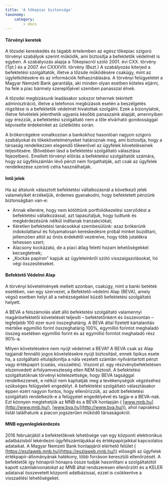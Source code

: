 ```yaml
---
title: 'A tőkepiac biztonsága'
taxonomy:
    category:
        - docs
---
```


#### Törvényi keretek

A tőzsdei kereskedés és tágabb értelemben az egész tőkepiac szigorú törvényi szabályok szerint működik, ami biztosítja a befektetők védelmét is egyben. A szabályozás alapja a Tőkepiacról szóló 2001. évi CXX. törvény (Tpt.) és a 2007. évi CXXXVIII. törvény (Bszt.) A szabályozás kiterjed a befektetési szolgáltatók, illetve a tőzsde működésére csakúgy, mint az ügyletkötésekre és az információk felhasználására. A törvényi felügyeletet a Magyar Nemzeti Bank garantálja, aki minden olyan esetben köteles eljárni, ha felé a piac bármely szereplőjével szemben panasszal élnek.

A tőzsdei megbízásunk leadásakor sokszor tehernek tekintett adminisztráció, illetve a telefonos megbízások esetén a beszélgetés rögzítése is a befektetők védelmét hivatottak szolgálni. Ezek a bizonylatok, illetve felvételek jelenthetik ugyanis később panaszaink alapját, amennyiben úgy érezzük, a befektetési szolgáltató nem a tőle elvárható gondossággal képviselte érdekeinket az üzletkötés során.

A brókercégekre vonatkozóan a bankokhoz hasonlóan nagyon szigorú szabályokat és tőkekövetelményeket határoznak meg, ami biztosítja, hogy a társaság rendelkezzen elegendő tőkeerővel az ügyfelek követeléseinek teljesítésére. (Bővebben lásd a befektetési szolgáltató választása fejezetben). Emellett törvényi előírás a befektetési szolgáltatók számára, hogy az ügyfélszámlán lévő pénzt nem forgathatják, azt csak az ügyfelek rendelkezése szerinti célra használhatják.

#### Intő jelek

Ha az általunk választott befektetési vállalkozásnál a következő jelek valamelyikét érzékeljük, érdemes gyanakodni, hogy befektetett pénzünk biztonságban van-e:

- Annak ellenére, hogy nem kötöttünk portfoliókezelési szerződést a befektetési vállalkozással, azt tapasztaljuk, hogy tudtunk és megkérdezésünk nélkül indítanak tranzakciókat;
- Kéretlen befektetési tanácsokkal szembesülünk: azaz brókerünk indokolatlanul és folyamatosan kereskedésre próbál minket buzdítani, jellemzően attól az önös érdekétől vezérelve, hogy több jutalékra tehessen szert;
- Alacsony kockázatú, de a piaci átlag feletti hozam lehetőségekkel kecsegtetnek;
- „Kockás papíron&quot; kapjuk az ügyleteinkről szóló visszaigazolásokat, hó végi összesítéseket.

#### Befektető Védelmi Alap

A törvényi követelmények mellett azonban, csakúgy, mint a banki betétek esetében, van egy szervezet, a Befektető-védelmi Alap (BEVA), amely végső esetben helyt áll a nehézségekkel küzdő befektetési szolgáltató helyett.

A BEVA a felszámolás alatt álló befektetési szolgáltató valamennyi magánbefektetői követelését teljesíti – befektetőnként és összevontan – legfeljebb 100 ezer euró összeghatárig. A BEVA által fizetett kártalanítás mértéke egymillió forint összeghatárig 100%, egymillió forintot meghaladó összeg esetében egymillió forint és az egymillió forintot meghaladó rész 90%-a.

Milyen követelésekre nem nyújt védelmet a BEVA? A BEVA csak az Alap tagjainál fennálló jogos követelésekre nyújt biztosítást, ennek tipikus esete ha, a szolgáltató eltulajdonítja a nála vezetett számlán nyilvántartott pénzt vagy értékpapírt (csalás, visszaélés). Viszont pl. egy részvénybefektetésen elszenvedett árfolyamveszteség ellen NEM biztosít. A befektetési szolgáltatóknak törvényi kötelezettsége, hogy BEVA tagsággal rendelkezzenek, e nélkül nem kaphatják meg a tevékenységük végzéséhez szükséges felügyeleti engedélyt. A befektetési szolgáltató választásakor éppen ezért nagyon fontos, hogy ellenőrizzük, az adott befektetési szolgáltató rendelkezik-e a felügyelet engedélyével és tagja-e a BEVA-nak. Ezt könnyen megtehetjük az MNB és a BEVA honlapján ( [www.mnb.hu](http://www.mnb.hu/), [www.bva.hu](http://www.bva.hu/)), ahol naprakész listát találhatunk a piacon jogszerűen működő társaságokról.

#### MNB egyenleglekérdezés

2016 februárjától a befektetőknek lehetősége van egy központi elektronikus adatbázisból lekérdezni ügyfélszámlájukkal és értékpapírjaikkal kapcsolatos adataikat. A Magyar Nemzeti Bank honlapjáról elérhető felület ( [https://eszlaweb.mnb.hu](https://eszlaweb.mnb.hu/)) elősegíti az ügyfelek értékpapír-állományának hatékony, több forráson keresztüli ellenőrzését. A befektetők így hónapról hónapra össze tudják hasonlítani a szolgáltatótól kapott számlakivonatokat az MNB által rendszeresen ellenőrzött és a KELER adataival összevetett központi adatbázissal, ezzel is csökkentve a visszaélési lehetőségeket.